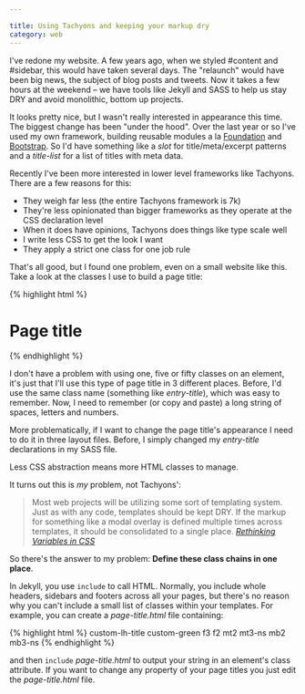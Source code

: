 ```yaml
---

title: Using Tachyons and keeping your markup dry
category: web
---
```


I've redone my website. A few years ago, when we styled #content and #sidebar, this would have taken several days. The "relaunch" would have been big news, the subject of blog posts and tweets. Now it takes a few hours at the weekend &#8211; we have tools like Jekyll and SASS to help us stay <abbr>DRY</abbr> and avoid monolithic, bottom up projects.

It looks pretty nice, but I wasn't really interested in appearance this time. The biggest change has been "under the hood". Over the last year or so I've used my own framework, building reusable modules a la [Foundation](https://www.google.co.uk/url?sa=t&rct=j&q=&esrc=s&source=web&cd=4&ved=0ahUKEwiIw5mi2pPMAhWEQBQKHd6fDnsQFghUMAM&url=http%3A%2F%2Ffoundation.zurb.com%2F&usg=AFQjCNF5L0AJwlNs-H8AHm2LAZc7GReA2g) and [Bootstrap](http://getbootstrap.com/). So I'd have something like a _slot_ for title/meta/excerpt patterns and a _title-list_ for a list of titles with meta data.

Recently I've been more interested in lower level frameworks like Tachyons. There are a few reasons for this:

- They weigh far less (the entire Tachyons framework is 7k)
- They're less opinionated than bigger frameworks as they operate at the CSS declaration level
- When it does have opinions, Tachyons does things like type scale well
- I write less CSS to get the look I want
- They apply a strict one class for one job rule

That's all good, but I found one problem, even on a small website like this. Take a look at the classes I use to build a page title:

{% highlight html %}
<h1 class="custom-lh-title custom-green f3 f2 mt2 mt3-ns mb2 mb3-ns">Page title</h1>
{% endhighlight %}

I don't have a problem with using one, five or fifty classes on an element, it's just that I'll use this type of page title in 3 different places. Before, I'd use the same class name (something like _entry-title_), which was easy to remember. Now, I need to remember (or copy and paste) a long string of spaces, letters and numbers.

More problematically, if I want to change the page title's appearance I need to do it in three layout files. Before, I simply changed my _entry-title_ declarations in my SASS file.

Less CSS abstraction means more HTML classes to manage.

It turns out this is _my_ problem, not Tachyons':

> Most web projects will be utilizing some sort of templating system. Just as with any code, templates should be kept DRY. If the markup for something like a modal overlay is defined multiple times across templates, it should be consolidated to a single place. <cite>[Rethinking Variables in CSS](http://jxnblk.com/writing/posts/rethinking-variables-in-css/)</cite>

So there's the answer to my problem: __Define these class chains in one place__.

In Jekyll, you use `include` to call HTML. Normally, you include whole headers, sidebars and footers across all your pages, but there's no reason why you can't include a small list of classes within your templates. For example, you can create a _page-title.html_ file containing:

{% highlight html %}
custom-lh-title custom-green f3 f2 mt2 mt3-ns mb2 mb3-ns
{% endhighlight %}

and then `include` _page-title.html_ to output your string in an element's class attribute. If you want to change any property of your page titles you just edit the _page-title.html_ file.
